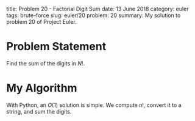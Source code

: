 title: Problem 20 - Factorial Digit Sum
date: 13 June 2018
category: euler
tags: brute-force
slug: euler/20
problem: 20
summary: My solution to problem 20 of Project Euler.

# Problem Statement

Find the sum of the digits in $N!$.

# My Algorithm

With Python, an $O(1)$ solution is simple.
We compute $n!$, convert it to a string, and sum the digits.